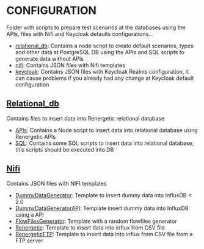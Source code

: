 # CONFIGURATION

 Folder with scripts to prepare test scenarios at the databases using the APIs, files with Nifi and Keycloak defaults configurations...

 - [relational_db](relational_db/): Contains a node script to create default scenarios, types and other data at PostgreSQL DB using the APIs and SQL scripts to generate data without APIs
 - [nifi](nifi/): Contains JSON files with Nifi templates
 - [keycloak](keycloak/): Contains JSON files with Keycloak Realms configuration, it can cause problems if you already had any change at Keycloak default configuration

## [Relational_db](relational_db/)

Contains files to insert data into Renergetic relational database

 - [APIs](relational_db/APIs/): Contains a Node script to insert data into relational database using Renergetic APIs
 - [SQL](relational_db/SQL/): Contains some SQL scripts to insert data into relational database, this scripts should be executed into DB

## [Nifi](nifi/)

Contains JSON files with NIFI templates

 - [DummyDataGenerator](nifi/DummyDataGenerator.xml): Template to insert dummy data into InfluxDB < 2.0
 - [DummyDataGeneratorAPI](nifi/DummyDataGeneratorAPI.xml): Template insert dummy data into InfluxDB using a API
 - [FlowFilesGenerator](nifi/FlowFilesGenerator.xml): Template with a random flowfiles generator
 - [Renergetic](nifi/renergetic.xml): Template to insert data into influx from CSV file
 - [RenergeticFTP](nifi/renergeticFTP.xml): Template to insert data into influx from CSV file from a FTP server
